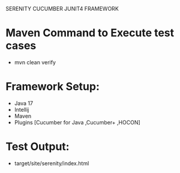 SERENITY CUCUMBER JUNIT4 FRAMEWORK

# Maven Command to Execute test cases
- mvn clean verify

# Framework Setup:
- Java 17
- Intellij
- Maven
- Plugins [Cucumber for Java ,Cucumber+ ,HOCON]

# Test Output:
- target/site/serenity/index.html